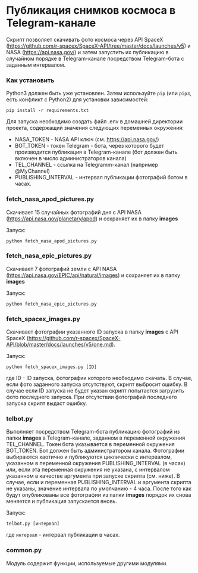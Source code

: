 # Публикация снимков космоса в Telegram-канале

Скрипт позволяет скачивать фото космоса через API SpaceX 
(https://github.com/r-spacex/SpaceX-API/tree/master/docs/launches/v5) и NASA (https://api.nasa.gov/) и затем запустить их публикацию
в случайном порядке в Telegram-канале посредством Telegram-бота с заданным интервалом.

### Как установить

Python3 должен быть уже установлен.
Затем используйте `pip` (или `pip3`, есть конфликт с Python2) для установки зависимостей:

```
pip install -r requirements.txt
```

Для запуска необходимо создать файл .env в домашней директории проекта, содержащий значения следующих переменных 
окружения:

- NASA_TOKEN - NASA API ключ (см. https://api.nasa.gov/)
- BOT_TOKEN - токен Telegram - бота, через которого будет производится публикация в Telegram-канале (бот должен быть включен
в число администраторов канала)
- TEL_CHANNEL - ссылка на Telegramm-канал (например @MyChannel)
- PUBLISHING_INTERVAL - интервал публикации фотографий ботом в часах.

### fetch_nasa_apod_pictures.py

Скачивает 15 случайных фотографий дня с API NASA (https://api.nasa.gov/planetary/apod) и сохраняет их в папку **images**

Запуск:

```python fetch_nasa_apod_pictures.py```

### fetch_nasa_epic_pictures.py

Скачивает 7 фотографий земли с API NASA (https://api.nasa.gov/EPIC/api/natural/images) и сохраняет их в папку **images**

Запуск:

```python fetch_nasa_epic_pictures.py```

### fetch_spacex_images.py

Скачивает фотографии указанного ID запуска в папку **images** с API SpaceX (https://github.com/r-spacex/SpaceX-API/blob/master/docs/launches/v5/one.md).

Запуск:

```python fetch_spacex_images.py [ID]```

где ID - ID запуска, фотографии которого необходимо скачать.
В случае, если фото заданного запуска отсутствуют, скрипт выбросит ошибку.
В случае если ID запуска не будет указан скрипт попытается загрузить фото последнего запуска. При отсутствии фотографий последнего
запуска скрипт выдаст ошибку.

### telbot.py

Выполняет посредством Telegram-бота публикацию фотографий из папки **images** в Telegram-канале, заданном в переменной окружения TEL_CHANNEL.
Токен бота указывается в переменной окружения BOT_TOKEN. Бот должен быть администратором канала. Фотографии выбираются хаотично и публикуются циклически с интервалом,
указанном в переменной окружения PUBLISHING_INTERVAL (в часах) или, если эта переменная окружения не указана, с интервалом указанном в качестве
аргумента при запуске скрипта (см. ниже). В случае, если и переменная PUBLISHING_INTERVAL и аргумента скрипта не указаны, значение интервала 
по умолчанию - 4 часа. После того как будут опубликованы все фотографии из папки **images** порядок их снова меняется и публикация запускается вновь.

Запуск:

```telbot.py [интервал]```

где `интервал` - интервал публикации в часах. 


### common.py

Модуль содержит функции, используемые другими модулями.
